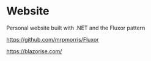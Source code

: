 # Website

Personal website built with .NET and the Fluxor pattern


https://github.com/mrpmorris/Fluxor

https://blazorise.com/
